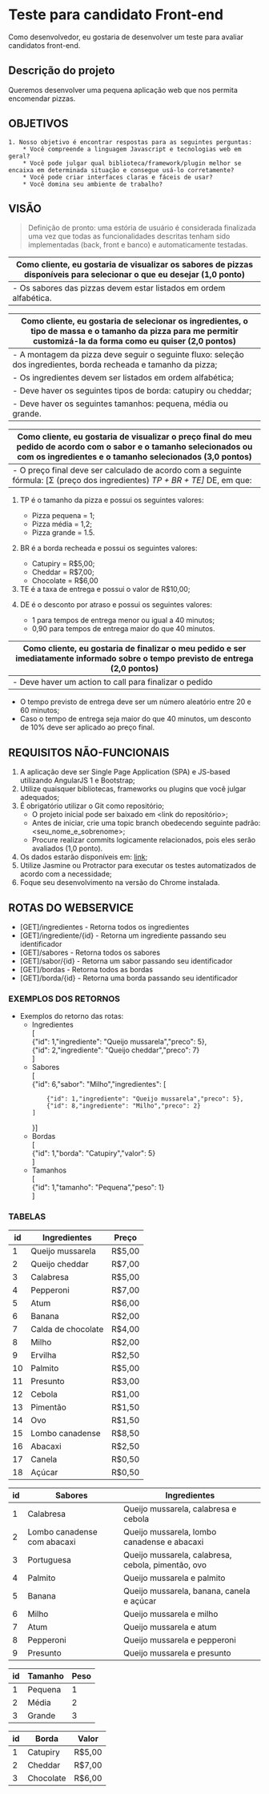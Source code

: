 <html>
   <head>
      <meta http-equiv="Content-Type" content="text/html; charset=UTF-8">
   </head>
   <body>
      <h1 id="teste-para-candidato-front-end">Teste para candidato Front-end</h1>
      <p>Como desenvolvedor, eu gostaria de desenvolver um teste para avaliar candidatos front-end.</p>
      <h2 id="descri-o-do-projeto">Descrição do projeto</h2>
      <p>Queremos desenvolver uma pequena aplicação web que nos permita encomendar pizzas.</p>
      <h2 id="objetivos">OBJETIVOS</h2>
      <pre><code>1. Nosso objetivo é encontrar respostas para as seguintes perguntas:
    * Você compreende a linguagem Javascript e tecnologias web em geral?
    * Você pode julgar qual biblioteca/framework/plugin melhor se encaixa em determinada situação e consegue usá-lo corretamente?
    * Você pode criar interfaces claras e fáceis de usar?
    * Você domina seu ambiente de trabalho?
</code></pre>
      <h2 id="vis-o">VISÃO</h2>
      <blockquote>
         <p>Definição de pronto: uma estória de usuário é considerada finalizada uma vez que todas as funcionalidades descritas tenham sido implementadas (back, front e banco) e automaticamente testadas.</p>
      </blockquote>
      <table>
         <thead>
            <tr>
               <th>Como cliente, eu gostaria de visualizar os sabores de pizzas disponíveis para selecionar o que eu desejar (1,0 ponto)</th>
            </tr>
         </thead>
         <tbody>
            <tr>
               <td>- Os sabores das pizzas devem estar listados em ordem alfabética.</td>
            </tr>
         </tbody>
      </table>
      <table>
         <thead>
            <tr>
               <th>Como cliente, eu gostaria de selecionar os ingredientes, o tipo de massa e o tamanho da pizza para me permitir customizá-la da forma como eu quiser (2,0 pontos)</th>
            </tr>
         </thead>
         <tbody>
            <tr>
               <td>- A montagem da pizza deve seguir o seguinte fluxo: seleção dos ingredientes, borda recheada e tamanho da pizza;</td>
            </tr>
            <tr>
               <td>- Os ingredientes devem ser listados em ordem alfabética;</td>
            </tr>
            <tr>
               <td>- Deve haver os seguintes tipos de borda: catupiry ou cheddar;</td>
            </tr>
            <tr>
               <td>- Deve haver os seguintes tamanhos: pequena, média ou grande.</td>
            </tr>
         </tbody>
      </table>
      <table>
         <thead>
            <tr>
               <th>Como cliente, eu gostaria de visualizar o preço final do meu pedido de acordo com o sabor e o tamanho selecionados ou com os ingredientes e o tamanho selecionados (3,0 pontos)</th>
            </tr>
         </thead>
         <tbody>
            <tr>
               <td>- O preço final deve ser calculado de acordo com a seguinte fórmula: [Σ (preço dos ingredientes) <em> TP + BR + TE] </em> DE, em que: </td>
            </tr>
         </tbody>
      </table>
      <ol>
         <li>
            <p>TP é o tamanho da pizza e possui os seguintes valores:</p>
            <ul>
               <li>Pizza pequena = 1;</li>
               <li>Pizza média = 1,2;</li>
               <li>Pizza grande = 1.5.</li>
            </ul>
         </li>
         <li>
            <p>BR é a borda recheada e possui os seguintes valores:</p>
            <ul>
               <li>Catupiry = R$5,00;</li>
               <li>Cheddar = R$7,00;</li>
               <li>Chocolate = R$6,00</li>
            </ul>
         </li>
         <li>TE é a taxa de entrega e possui o valor de R$10,00;</li>
         <li>
            <p>DE é o desconto por atraso e possui os seguintes valores:</p>
            <ul>
               <li>1 para tempos de entrega menor ou igual a 40 minutos;</li>
               <li>0,90 para tempos de entrega maior do que 40 minutos.</li>
            </ul>
         </li>
      </ol>
      <table>
         <thead>
            <tr>
               <th>Como cliente, eu gostaria de finalizar o meu pedido e ser imediatamente informado sobre o tempo previsto de entrega (2,0 pontos)</th>
            </tr>
         </thead>
         <tbody>
            <tr>
               <td>- Deve haver um action to call para finalizar o pedido    </td>
            </tr>
         </tbody>
      </table>
      <ul>
         <li>O tempo previsto de entrega deve ser um número aleatório entre 20 e 60 minutos;</li>
         <li>Caso o tempo de entrega seja maior do que 40 minutos, um desconto de 10% deve ser aplicado ao preço final.</li>
      </ul>
      <h2 id="requisitos-n-o-funcionais">REQUISITOS NÃO-FUNCIONAIS</h2>
      <ol>
         <li>A aplicação deve ser Single Page Application (SPA) e JS-based utilizando AngularJS 1 e Bootstrap;</li>
         <li>Utilize quaisquer bibliotecas, frameworks ou plugins que você julgar adequados;</li>
         <li>
            É obrigatório utilizar o Git como repositório;
            <ul>
               <li>O projeto inicial pode ser baixado em &lt;link do repositório&gt;;</li>
               <li>Antes de iniciar, crie uma topic branch obedecendo seguinte padrão: &lt;seu_nome_e_sobrenome&gt;;</li>
               <li>Procure realizar commits logicamente relacionados, pois eles serão avaliados (1,0 ponto).</li>
            </ul>
         </li>
         <li>Os dados estarão disponíveis em: <a href="ssh://git@bitbucket.tecnomobile.com.br:7999/adc/frontend.git">link</a>;</li>
         <li>Utilize Jasmine ou Protractor para executar os testes automatizados de acordo com a necessidade;</li>
         <li>Foque seu desenvolvimento na versão do Chrome instalada.</li>
      </ol>
      <h2 id="rotas-do-webservice">ROTAS DO WEBSERVICE</h2>
      <ul>
         <li>[GET]/ingredientes - Retorna todos os ingredientes</li>
         <li>[GET]/ingrediente/{id} - Retorna um ingrediente passando seu identificador</li>
         <li>[GET]/sabores - Retorna todos os sabores</li>
         <li>[GET]/sabor/{id} - Retorna um sabor passando seu identificador</li>
         <li>[GET]/bordas - Retorna todos as bordas</li>
         <li>[GET]/borda/{id} - Retorna uma borda passando seu identificador</li>
      </ul>
      <h3 id="exemplos-dos-retornos">EXEMPLOS DOS RETORNOS</h3>
      <ul>
         <li>
            Exemplos do retorno das rotas:
            <ul>
               <li>Ingredientes<br>[<br>{"id": 1,"ingrediente": "Queijo mussarela","preco": 5},<br>{"id": 2,"ingrediente": "Queijo cheddar","preco": 7}<br>]</li>
               <li>
                  Sabores<br>[<br>{"id": 6,"sabor": "Milho","ingredientes": [
                  <pre><code>    {"id": 1,"ingrediente": "Queijo mussarela","preco": 5},
    {"id": 8,"ingrediente": "Milho","preco": 2}
]
</code></pre>
                  }]
               <li>Bordas<br>[<br>{"id": 1,"borda": "Catupiry","valor": 5}<br>]</li>
               </li>
               <li>Tamanhos<br>[<br>{"id": 1,"tamanho": "Pequena","peso": 1}<br>]</li>
            </ul>
         </li>
      </ul>
      <h3 id="tabelas">TABELAS</h3>
      <table>
         <thead>
            <tr>
               <th>id</th>
               <th>Ingredientes</th>
               <th>Preço </th>
            </tr>
         </thead>
         <tbody>
            <tr>
               <td>1</td>
               <td>Queijo mussarela</td>
               <td>R$5,00</td>
            </tr>
            <tr>
               <td>2</td>
               <td>Queijo cheddar</td>
               <td>R$7,00</td>
            </tr>
            <tr>
               <td>3</td>
               <td>Calabresa</td>
               <td>R$5,00</td>
            </tr>
            <tr>
               <td>4</td>
               <td>Pepperoni</td>
               <td>R$7,00</td>
            </tr>
            <tr>
               <td>5</td>
               <td>Atum</td>
               <td>R$6,00</td>
            </tr>
            <tr>
               <td>6</td>
               <td>Banana</td>
               <td>R$2,00</td>
            </tr>
            <tr>
               <td>7</td>
               <td>Calda de chocolate</td>
               <td>R$4,00</td>
            </tr>
            <tr>
               <td>8</td>
               <td>Milho</td>
               <td>R$2,00</td>
            </tr>
            <tr>
               <td>9</td>
               <td>Ervilha</td>
               <td>R$2,50</td>
            </tr>
            <tr>
               <td>10</td>
               <td>Palmito</td>
               <td>R$5,00</td>
            </tr>
            <tr>
               <td>11</td>
               <td>Presunto</td>
               <td>R$3,00</td>
            </tr>
            <tr>
               <td>12</td>
               <td>Cebola</td>
               <td>R$1,00</td>
            </tr>
            <tr>
               <td>13</td>
               <td>Pimentão</td>
               <td>R$1,50</td>
            </tr>
            <tr>
               <td>14</td>
               <td>Ovo</td>
               <td>R$1,50</td>
            </tr>
            <tr>
               <td>15</td>
               <td>Lombo canadense</td>
               <td>R$8,50</td>
            </tr>
            <tr>
               <td>16</td>
               <td>Abacaxi</td>
               <td>R$2,50</td>
            </tr>
            <tr>
               <td>17</td>
               <td>Canela</td>
               <td>R$0,50</td>
            </tr>
            <tr>
               <td>18</td>
               <td>Açúcar</td>
               <td>R$0,50</td>
            </tr>
         </tbody>
      </table>
      <table>
         <thead>
            <tr>
               <th>id</th>
               <th>Sabores</th>
               <th>Ingredientes </th>
            </tr>
         </thead>
         <tbody>
            <tr>
               <td>1</td>
               <td>Calabresa</td>
               <td>Queijo mussarela, calabresa e cebola</td>
            </tr>
            <tr>
               <td>2</td>
               <td>Lombo canadense com abacaxi</td>
               <td>Queijo mussarela, lombo canadense e abacaxi</td>
            </tr>
            <tr>
               <td>3</td>
               <td>Portuguesa</td>
               <td>Queijo mussarela, calabresa, cebola, pimentão, ovo</td>
            </tr>
            <tr>
               <td>4</td>
               <td>Palmito</td>
               <td>Queijo mussarela e palmito</td>
            </tr>
            <tr>
               <td>5</td>
               <td>Banana</td>
               <td>Queijo mussarela, banana, canela e açúcar</td>
            </tr>
            <tr>
               <td>6</td>
               <td>Milho</td>
               <td>Queijo mussarela e milho</td>
            </tr>
            <tr>
               <td>7</td>
               <td>Atum</td>
               <td>Queijo mussarela e atum</td>
            </tr>
            <tr>
               <td>8</td>
               <td>Pepperoni</td>
               <td>Queijo mussarela e pepperoni</td>
            </tr>
            <tr>
               <td>9</td>
               <td>Presunto</td>
               <td>Queijo mussarela e presunto</td>
            </tr>
         </tbody>
      </table>
      <table>
         <thead>
            <tr>
               <th>id</th>
               <th>Tamanho</th>
               <th>Peso </th>
            </tr>
         </thead>
         <tbody>
            <tr>
               <td>1</td>
               <td>Pequena</td>
               <td>1</td>
            </tr>
            <tr>
               <td>2</td>
               <td>Média</td>
               <td>2</td>
            </tr>
            <tr>
               <td>3</td>
               <td>Grande</td>
               <td>3</td>
            </tr>
         </tbody>
      </table>
      <table>
         <thead>
            <tr>
               <th>id</th>
               <th>Borda</th>
               <th>Valor </th>
            </tr>
         </thead>
         <tbody>
            <tr>
               <td>1</td>
               <td>Catupiry</td>
               <td>R$5,00</td>
            </tr>
            <tr>
               <td>2</td>
               <td>Cheddar</td>
               <td>R$7,00</td>
            </tr>
            <tr>
               <td>3</td>
               <td>Chocolate</td>
               <td>R$6,00</td>
            </tr>
         </tbody>
      </table>
   </body>
</html>